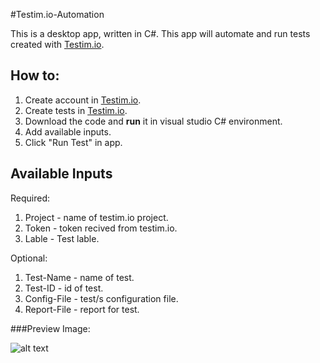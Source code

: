 #Testim.io-Automation

This is a desktop app, written in C#. This app will automate and run tests created with [Testim.io](https://www.testim.io/).

## How to:
1. Create account in [Testim.io](https://www.testim.io/).
2. Create tests in [Testim.io](https://www.testim.io/).
3. Download the code and **run** it in visual studio C# environment.
4. Add available inputs.
5. Click "Run Test" in app.

## Available Inputs

Required:
1. Project - name of testim.io project.
2. Token   - token recived from testim.io.
3. Lable   - Test lable.

Optional:
1. Test-Name 	- name of test.
2. Test-ID   	- id of test.
3. Config-File	- test/s configuration file.
4. Report-File	- report for test.


###Preview Image:

![alt text](https://github.com/ammoammo/Testim.io-Automation/img/preview.JPG "Preview Image")
